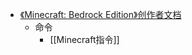 - [《Minecraft: Bedrock Edition》创作者文档](https://learn.microsoft.com/zh-cn/minecraft/creator/documents/introductiontoaddentity)
	- 命令
		- [[Minecraft指令]]